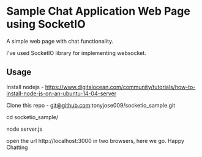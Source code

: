 
# Sample Chat Application Web Page using SocketIO 

A simple web page with chat functionality.

I've used SocketIO library for implementing websocket.

## Usage

Install nodejs  - https://www.digitalocean.com/community/tutorials/how-to-install-node-js-on-an-ubuntu-14-04-server

Clone this repo - git@github.com:tonyjose009/socketio_sample.git

cd socketio_sample/

node server.js


open the url http://localhost:3000 in two browsers, here we go. Happy Chatting
 

